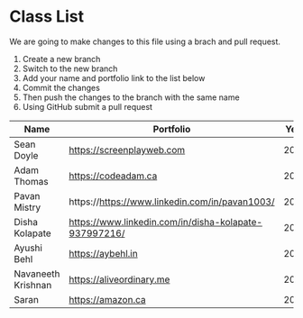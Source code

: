 # Class List

We are going to make changes to this file using a brach and pull request.

1. Create a new branch
2. Switch to the new branch
3. Add your name and portfolio link to the list below
4. Commit the changes
5. Then push the changes to the branch with the same name
6. Using GitHub submit a pull request

| Name           | Portfolio                                             | Year |
| -------------- | ----------------------------------------------------- | ---- |
| Sean Doyle     | https://screenplayweb.com                             | 2020 |
| Adam Thomas    | https://codeadam.ca                                   | 2024 |
| Pavan Mistry   | https://https://www.linkedin.com/in/pavan1003/        | 2024 |
| Disha Kolapate | https://www.linkedin.com/in/disha-kolapate-937997216/ | 2024 |
| Ayushi Behl    | https://aybehl.in                                     | 2024 |
| Navaneeth Krishnan | https://aliveordinary.me  | 2024 |
| Saran | https://amazon.ca       | 2024 |
